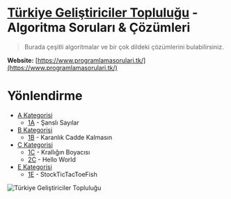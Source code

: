 # [Türkiye Geliştiriciler Topluluğu](https://discord.gg/sxDUNnX) - Algoritma Soruları & Çözümleri

> Burada çeşitli algoritmalar ve bir çok dildeki çözümlerini bulabilirsiniz.

**Website:** [https://www.programlamasorulari.tk/](https://www.programlamasorulari.tk/)

# Yönlendirme
* [A Kategorisi](src/a)
    * [1A](src/a/1) - Şanslı Sayılar
* [B Kategorisi](src/b)
    * [1B](src/b/1) - Karanlık Cadde Kalmasın
* [C Kategorisi](src/c)
    * [1C](src/c/1) - Krallığın Boyacısı
    * [2C](src/c/2) - Hello World
* [E Kategorisi](src/e)
    * [1E](src/e/1) - StockTicTacToeFish

![Türkiye Geliştiriciler Topluluğu](https://cdn.discordapp.com/attachments/672499304249688110/675475522121105418/logo_transparent.png)
